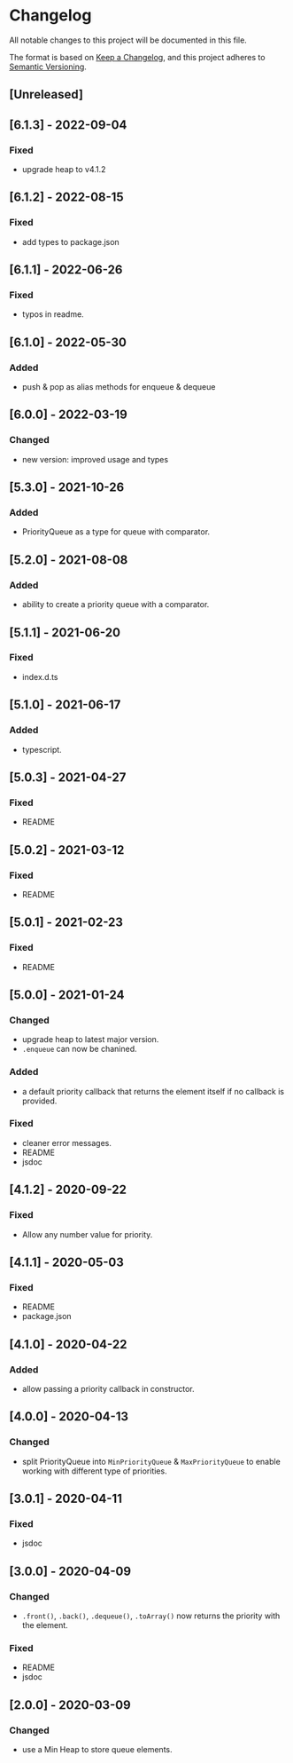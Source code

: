 # Changelog
All notable changes to this project will be documented in this file.

The format is based on [Keep a Changelog](https://keepachangelog.com/en/1.0.0/),
and this project adheres to [Semantic Versioning](https://semver.org/spec/v2.0.0.html).

## [Unreleased]
## [6.1.3] - 2022-09-04
### Fixed
- upgrade heap to v4.1.2

## [6.1.2] - 2022-08-15
### Fixed
- add types to package.json

## [6.1.1] - 2022-06-26
### Fixed
- typos in readme.

## [6.1.0] - 2022-05-30
### Added
- push & pop as alias methods for enqueue & dequeue

## [6.0.0] - 2022-03-19
### Changed
- new version: improved usage and types

## [5.3.0] - 2021-10-26
### Added
- PriorityQueue as a type for queue with comparator.

## [5.2.0] - 2021-08-08
### Added
- ability to create a priority queue with a comparator.

## [5.1.1] - 2021-06-20

### Fixed
- index.d.ts

## [5.1.0] - 2021-06-17

### Added
- typescript.

## [5.0.3] - 2021-04-27

### Fixed
- README

## [5.0.2] - 2021-03-12

### Fixed
- README

## [5.0.1] - 2021-02-23

### Fixed
- README

## [5.0.0] - 2021-01-24
### Changed
- upgrade heap to latest major version.
- `.enqueue` can now be chanined.

### Added
- a default priority callback that returns the element itself if no callback is provided.

### Fixed
- cleaner error messages.
- README
- jsdoc

## [4.1.2] - 2020-09-22
### Fixed
- Allow any number value for priority.

## [4.1.1] - 2020-05-03
### Fixed
- README
- package.json

## [4.1.0] - 2020-04-22
### Added
- allow passing a priority callback in constructor.

## [4.0.0] - 2020-04-13
### Changed
- split PriorityQueue into `MinPriorityQueue` & `MaxPriorityQueue` to enable working with different type of priorities.

## [3.0.1] - 2020-04-11
### Fixed
- jsdoc

## [3.0.0] - 2020-04-09
### Changed
- `.front()`, `.back()`, `.dequeue()`, `.toArray()` now returns the priority with the element. 

### Fixed
- README
- jsdoc

## [2.0.0] - 2020-03-09
### Changed
- use a Min Heap to store queue elements.
